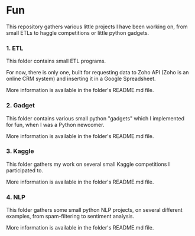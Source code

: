 # Fun

This repository gathers various little projects I have been working on, from small ETLs to haggle competitions or little python gadgets.


### 1. ETL

This folder contains small ETL programs.

For now, there is only one, built for requesting data to Zoho API (Zoho is an online CRM system) and inserting it in a Google Spreadsheet.

More information is available in the folder's README.md file.

### 2. Gadget

This folder contains various small python "gadgets" which I implemented for fun, when I was a Python newcomer.

More information is available in the folder's README.md file. 


### 3. Kaggle

This folder gathers my work on several small Kaggle competitions I participated to.

More information is available in the folder's README.md file. 


### 4. NLP

This folder gathers some small python NLP projects, on several different examples, from spam-filtering to sentiment analysis.

More information is available in the folder's README.md file. 

